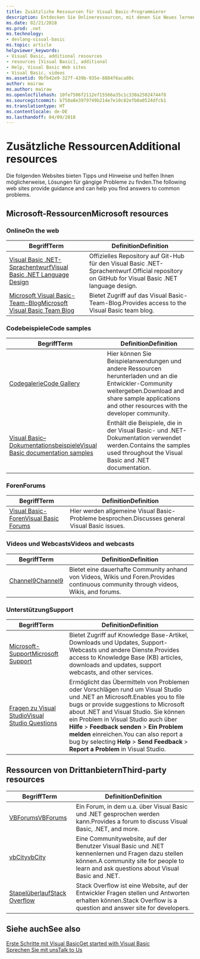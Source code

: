 ```yaml
---
title: Zusätzliche Ressourcen für Visual Basic-Programmierer
description: Entdecken Sie Onlineressourcen, mit denen Sie Neues lernen, Fragen stellen und mehr Informationen zu Visual Basic erhalten können.
ms.date: 02/21/2018
ms.prod: .net
ms.technology:
- devlang-visual-basic
ms.topic: article
helpviewer_keywords:
- Visual Basic, additional resources
- resources [Visual Basic], additional
- Help, Visual Basic Web sites
- Visual Basic, videos
ms.assetid: 9bfb42e9-327f-439b-935e-8884f6aca80c
author: mairaw
ms.author: mairaw
ms.openlocfilehash: 10fe7506f2112ef15566a35c1c330a25024744f8
ms.sourcegitcommit: b750a8e3979749b214e7e10c82efb0a0524dfcb1
ms.translationtype: HT
ms.contentlocale: de-DE
ms.lasthandoff: 04/09/2018
---
```

# <a name="additional-resources"></a><span data-ttu-id="8a19e-103">Zusätzliche Ressourcen</span><span class="sxs-lookup"><span data-stu-id="8a19e-103">Additional resources</span></span>

<span data-ttu-id="8a19e-104">Die folgenden Websites bieten Tipps und Hinweise und helfen Ihnen möglicherweise, Lösungen für gängige Probleme zu finden.</span><span class="sxs-lookup"><span data-stu-id="8a19e-104">The following web sites provide guidance and can help you find answers to common problems.</span></span>

## <a name="microsoft-resources"></a><span data-ttu-id="8a19e-105">Microsoft-Ressourcen</span><span class="sxs-lookup"><span data-stu-id="8a19e-105">Microsoft resources</span></span>

### <a name="on-the-web"></a><span data-ttu-id="8a19e-106">Online</span><span class="sxs-lookup"><span data-stu-id="8a19e-106">On the web</span></span>

|<span data-ttu-id="8a19e-107">Begriff</span><span class="sxs-lookup"><span data-stu-id="8a19e-107">Term</span></span>|<span data-ttu-id="8a19e-108">Definition</span><span class="sxs-lookup"><span data-stu-id="8a19e-108">Definition</span></span>|
|----------|----------------|
|[<span data-ttu-id="8a19e-109">Visual Basic .NET-Sprachentwurf</span><span class="sxs-lookup"><span data-stu-id="8a19e-109">Visual Basic .NET Language Design</span></span>](https://github.com/dotnet/vblang)|<span data-ttu-id="8a19e-110">Offizielles Repository auf Git-Hub für den Visual Basic .NET-Sprachentwurf.</span><span class="sxs-lookup"><span data-stu-id="8a19e-110">Official repository on GitHub for Visual Basic .NET language design.</span></span>|
|[<span data-ttu-id="8a19e-111">Microsoft Visual Basic-Team-Blog</span><span class="sxs-lookup"><span data-stu-id="8a19e-111">Microsoft Visual Basic Team Blog</span></span>](https://blogs.msdn.microsoft.com/vbteam/)|<span data-ttu-id="8a19e-112">Bietet Zugriff auf das Visual Basic-Team-Blog.</span><span class="sxs-lookup"><span data-stu-id="8a19e-112">Provides access to the Visual Basic team blog.</span></span>|

### <a name="code-samples"></a><span data-ttu-id="8a19e-113">Codebeispiele</span><span class="sxs-lookup"><span data-stu-id="8a19e-113">Code samples</span></span>

|<span data-ttu-id="8a19e-114">Begriff</span><span class="sxs-lookup"><span data-stu-id="8a19e-114">Term</span></span>|<span data-ttu-id="8a19e-115">Definition</span><span class="sxs-lookup"><span data-stu-id="8a19e-115">Definition</span></span>|
|----------|----------------|
|[<span data-ttu-id="8a19e-116">Codegalerie</span><span class="sxs-lookup"><span data-stu-id="8a19e-116">Code Gallery</span></span>](https://code.msdn.microsoft.com/site/search?f%5B0%5D.Type=ProgrammingLanguage&f%5B0%5D.Value=VB&f%5B0%5D.Text=VB.NET)|<span data-ttu-id="8a19e-117">Hier können Sie Beispielanwendungen und andere Ressourcen herunterladen und an die Entwickler-Community weitergeben.</span><span class="sxs-lookup"><span data-stu-id="8a19e-117">Download and share sample applications and other resources with the developer community.</span></span>|
|[<span data-ttu-id="8a19e-118">Visual Basic– Dokumentationsbeispiele</span><span class="sxs-lookup"><span data-stu-id="8a19e-118">Visual Basic documentation samples</span></span>](https://github.com/dotnet/samples/tree/master/snippets/visualbasic)|<span data-ttu-id="8a19e-119">Enthält die Beispiele, die in der Visual Basic- und .NET-Dokumentation verwendet werden.</span><span class="sxs-lookup"><span data-stu-id="8a19e-119">Contains the samples used throughout the Visual Basic and .NET documentation.</span></span>|

### <a name="forums"></a><span data-ttu-id="8a19e-120">Foren</span><span class="sxs-lookup"><span data-stu-id="8a19e-120">Forums</span></span>

|<span data-ttu-id="8a19e-121">Begriff</span><span class="sxs-lookup"><span data-stu-id="8a19e-121">Term</span></span>|<span data-ttu-id="8a19e-122">Definition</span><span class="sxs-lookup"><span data-stu-id="8a19e-122">Definition</span></span>|
|----------|----------------|
|[<span data-ttu-id="8a19e-123">Visual Basic-Foren</span><span class="sxs-lookup"><span data-stu-id="8a19e-123">Visual Basic Forums</span></span>](https://social.msdn.microsoft.com/Forums/vstudio/en-US/home?forum=vbgeneral)|<span data-ttu-id="8a19e-124">Hier werden allgemeine Visual Basic-Probleme besprochen.</span><span class="sxs-lookup"><span data-stu-id="8a19e-124">Discusses general Visual Basic issues.</span></span>|

### <a name="videos-and-webcasts"></a><span data-ttu-id="8a19e-125">Videos und Webcasts</span><span class="sxs-lookup"><span data-stu-id="8a19e-125">Videos and webcasts</span></span>

|<span data-ttu-id="8a19e-126">Begriff</span><span class="sxs-lookup"><span data-stu-id="8a19e-126">Term</span></span>|<span data-ttu-id="8a19e-127">Definition</span><span class="sxs-lookup"><span data-stu-id="8a19e-127">Definition</span></span>|
|----------|----------------|
|[<span data-ttu-id="8a19e-128">Channel9</span><span class="sxs-lookup"><span data-stu-id="8a19e-128">Channel9</span></span>](https://channel9.msdn.com/)|<span data-ttu-id="8a19e-129">Bietet eine dauerhafte Community anhand von Videos, Wikis und Foren.</span><span class="sxs-lookup"><span data-stu-id="8a19e-129">Provides continuous community through videos, Wikis, and forums.</span></span>|

### <a name="support"></a><span data-ttu-id="8a19e-130">Unterstützung</span><span class="sxs-lookup"><span data-stu-id="8a19e-130">Support</span></span>

|<span data-ttu-id="8a19e-131">Begriff</span><span class="sxs-lookup"><span data-stu-id="8a19e-131">Term</span></span>|<span data-ttu-id="8a19e-132">Definition</span><span class="sxs-lookup"><span data-stu-id="8a19e-132">Definition</span></span>|
|----------|----------------|
|[<span data-ttu-id="8a19e-133">Microsoft-Support</span><span class="sxs-lookup"><span data-stu-id="8a19e-133">Microsoft Support</span></span>](https://support.microsoft.com)|<span data-ttu-id="8a19e-134">Bietet Zugriff auf Knowledge Base-Artikel, Downloads und Updates, Support-Webcasts und andere Dienste.</span><span class="sxs-lookup"><span data-stu-id="8a19e-134">Provides access to Knowledge Base (KB) articles, downloads and updates, support webcasts, and other services.</span></span>|
|[<span data-ttu-id="8a19e-135">Fragen zu Visual Studio</span><span class="sxs-lookup"><span data-stu-id="8a19e-135">Visual Studio Questions</span></span>](https://developercommunity.visualstudio.com)|<span data-ttu-id="8a19e-136">Ermöglicht das Übermitteln von Problemen oder Vorschlägen rund um Visual Studio und .NET an Microsoft.</span><span class="sxs-lookup"><span data-stu-id="8a19e-136">Enables you to file bugs or provide suggestions to Microsoft about .NET and Visual Studio.</span></span> <span data-ttu-id="8a19e-137">Sie können ein Problem in Visual Studio auch über **Hilfe** > **Feedback senden** > **Ein Problem melden** einreichen.</span><span class="sxs-lookup"><span data-stu-id="8a19e-137">You can also report a bug by selecting **Help** > **Send Feedback** > **Report a Problem** in Visual Studio.</span></span>|

## <a name="third-party-resources"></a><span data-ttu-id="8a19e-138">Ressourcen von Drittanbietern</span><span class="sxs-lookup"><span data-stu-id="8a19e-138">Third-party resources</span></span>

|<span data-ttu-id="8a19e-139">Begriff</span><span class="sxs-lookup"><span data-stu-id="8a19e-139">Term</span></span>|<span data-ttu-id="8a19e-140">Definition</span><span class="sxs-lookup"><span data-stu-id="8a19e-140">Definition</span></span>|
|----------|----------------|
|[<span data-ttu-id="8a19e-141">VBForums</span><span class="sxs-lookup"><span data-stu-id="8a19e-141">VBForums</span></span>](http://www.vbforums.com/)|<span data-ttu-id="8a19e-142">Ein Forum, in dem u.a. über Visual Basic und .NET gesprochen werden kann.</span><span class="sxs-lookup"><span data-stu-id="8a19e-142">Provides a forum to discuss Visual Basic, .NET, and more.</span></span>|
|[<span data-ttu-id="8a19e-143">vbCity</span><span class="sxs-lookup"><span data-stu-id="8a19e-143">vbCity</span></span>](http://vbcity.com/)|<span data-ttu-id="8a19e-144">Eine Communitywebsite, auf der Benutzer Visual Basic und .NET kennenlernen und Fragen dazu stellen können.</span><span class="sxs-lookup"><span data-stu-id="8a19e-144">A community site for people to learn and ask questions about Visual Basic and .NET.</span></span>|
|[<span data-ttu-id="8a19e-145">Stapelüberlauf</span><span class="sxs-lookup"><span data-stu-id="8a19e-145">Stack Overflow</span></span>](https://stackoverflow.com/questions/tagged/vb.net)|<span data-ttu-id="8a19e-146">Stack Overflow ist eine Website, auf der Entwickler Fragen stellen und Antworten erhalten können.</span><span class="sxs-lookup"><span data-stu-id="8a19e-146">Stack Overflow is a question and answer site for developers.</span></span>|

## <a name="see-also"></a><span data-ttu-id="8a19e-147">Siehe auch</span><span class="sxs-lookup"><span data-stu-id="8a19e-147">See also</span></span>

[<span data-ttu-id="8a19e-148">Erste Schritte mit Visual Basic</span><span class="sxs-lookup"><span data-stu-id="8a19e-148">Get started with Visual Basic</span></span>](../../visual-basic/getting-started/index.md)  
[<span data-ttu-id="8a19e-149">Sprechen Sie mit uns</span><span class="sxs-lookup"><span data-stu-id="8a19e-149">Talk to Us</span></span>](/visualstudio/ide/talk-to-us)  
